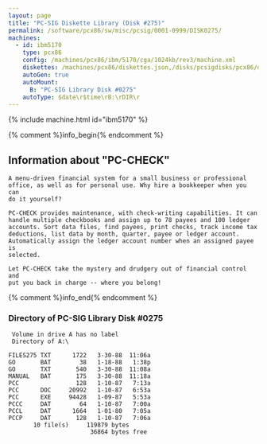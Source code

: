 ```yaml
---
layout: page
title: "PC-SIG Diskette Library (Disk #275)"
permalink: /software/pcx86/sw/misc/pcsig/0001-0999/DISK0275/
machines:
  - id: ibm5170
    type: pcx86
    config: /machines/pcx86/ibm/5170/cga/1024kb/rev3/machine.xml
    diskettes: /machines/pcx86/diskettes.json,/disks/pcsigdisks/pcx86/diskettes.json
    autoGen: true
    autoMount:
      B: "PC-SIG Library Disk #0275"
    autoType: $date\r$time\rB:\rDIR\r
---
```


{% include machine.html id="ibm5170" %}

{% comment %}info_begin{% endcomment %}

## Information about "PC-CHECK"

    A menu-driven financial system for a small business or professional
    office, as well as for personal use. Why hire a bookkeeper when you can
    do it yourself?
    
    PC-CHECK provides maintenance, with check-writing capabilities. It can
    handle multiple checkbooks and assign up to 78 payees and 100 ledger
    accounts. Sort data files, find payees, print checks, track income tax
    deductions, list data by month, quarter, payee or ledger account.
    Automatically assign the ledger account number when an assigned payee is
    selected.
    
    Let PC-CHECK take the mystery and drudgery out of financial control and
    put you back in charge -- where you belong!
{% comment %}info_end{% endcomment %}


### Directory of PC-SIG Library Disk #0275

     Volume in drive A has no label
     Directory of A:\

    FILES275 TXT      1722   3-30-88  11:06a
    GO       BAT        38   1-18-88   1:38p
    GO       TXT       540   3-30-88  11:08a
    MANUAL   BAT       175   3-30-88  11:18a
    PCC                128   1-10-87   7:13a
    PCC      DOC     20992   1-10-87   6:53a
    PCC      EXE     94428   1-09-87   5:53a
    PCCC     DAT        64   1-10-87   7:00a
    PCCL     DAT      1664   1-01-80   7:05a
    PCCP     DAT       128   1-10-87   7:06a
           10 file(s)     119879 bytes
                           36864 bytes free
